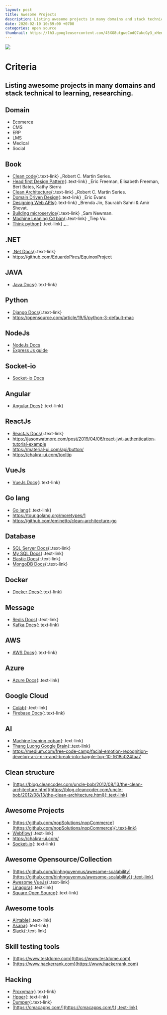```yaml
---
layout: post
title: Awesome Projects
description: Listing awesome projects in many domains and stack technical.
date: 2020-02-10 10:59:00 +0700
categories: open source
thumbnail: https://lh3.googleusercontent.com/45XG8utgweCodQ7akcGy3_xHenwKINi5XB-Omon1017OBR57x7T6WyN7YGUV9IcKvCoxnru4z80w5vflKLhS9BJutINXmEqOKOhpOKFCcFWzBdJMHwFsePtQO7Dt0H5JleRdfy429Y7i6EmMIO92NCDqSY-33mIJ2FYRv0a53N8DKGxDZVL7ja7TEqkHHaUcSLchGDq40AS-Dyq8rXBcqMJ4PiXcbD0vgT0OKBQdfAIVYJJr76f82HYfX_mh7lek-EWe7xpw6Iv7bTXMK2PD0CCCu_t5u_FJKr6K3ycYjLeM8FT9LbIJ-6A6brr4_3hKCVCRp8z_y20ZyxAQ-D_1pi2rXw-9a7x4ulWbYXzFYsDKpEVxuhQ0bC8XzaG4c5zlMdUAmdjkHxJXTdqF50mSbj6dbeZ3Az-U7EHfeaTOiUDOs-1ZmQKMPB5mr336v1YOrYLxrN8HKmTcWUjf8kUZWS_UcExcoAC9ZuhNKGAjY_2FyAeYFlrPK-ErczRXp7Cb3OZImfsJy71iYc-_72rx5BBcTyR3pMUFwBl5Xc9OEStvHHfnqtdMUxZNvK8NWhY7XOJQBh_t4nnfwo1kxxPSSnNlrQnXiXyoPQOA5qPgvI1Ghdcs6xOGnpORDM6UD-XyFnFVTmpqYXISyoPNIOSPskTIVLqvi1tcT6SvEWuoqWVVV4RVLFZ5epIq_rCmNw39R4ALImgsI6LYH8W1Y25CK7nDTtjphEeb6TAgg0ntdw641y9a=w1024-h576-no
---
```

![](https://lh3.googleusercontent.com/45XG8utgweCodQ7akcGy3_xHenwKINi5XB-Omon1017OBR57x7T6WyN7YGUV9IcKvCoxnru4z80w5vflKLhS9BJutINXmEqOKOhpOKFCcFWzBdJMHwFsePtQO7Dt0H5JleRdfy429Y7i6EmMIO92NCDqSY-33mIJ2FYRv0a53N8DKGxDZVL7ja7TEqkHHaUcSLchGDq40AS-Dyq8rXBcqMJ4PiXcbD0vgT0OKBQdfAIVYJJr76f82HYfX_mh7lek-EWe7xpw6Iv7bTXMK2PD0CCCu_t5u_FJKr6K3ycYjLeM8FT9LbIJ-6A6brr4_3hKCVCRp8z_y20ZyxAQ-D_1pi2rXw-9a7x4ulWbYXzFYsDKpEVxuhQ0bC8XzaG4c5zlMdUAmdjkHxJXTdqF50mSbj6dbeZ3Az-U7EHfeaTOiUDOs-1ZmQKMPB5mr336v1YOrYLxrN8HKmTcWUjf8kUZWS_UcExcoAC9ZuhNKGAjY_2FyAeYFlrPK-ErczRXp7Cb3OZImfsJy71iYc-_72rx5BBcTyR3pMUFwBl5Xc9OEStvHHfnqtdMUxZNvK8NWhY7XOJQBh_t4nnfwo1kxxPSSnNlrQnXiXyoPQOA5qPgvI1Ghdcs6xOGnpORDM6UD-XyFnFVTmpqYXISyoPNIOSPskTIVLqvi1tcT6SvEWuoqWVVV4RVLFZ5epIq_rCmNw39R4ALImgsI6LYH8W1Y25CK7nDTtjphEeb6TAgg0ntdw641y9a=w1024-h576-no)

# Criteria
Listing awesome projects in many domains and stack technical to learning, researching.
---

## Domain
- Ecomerce
- CMS
- ERP
- LMS
- Medical
- Social

## Book
- [Clean code](https://drive.google.com/file/d/1qmL_nOjimgX-yXNG-C_7pOsepQjcCNM2/view?usp=sharing){:.text-link} _Robert C. Martin Series.
- [Head first Design Pattern](https://drive.google.com/file/d/11yMNIgXWuAjrB2zjZxZ3-bQOjdG88mgp/view?usp=sharing){:.text-link} _Eric Freeman, Elisabeth Freeman, Bert Bates, Kathy Sierra
- [Clean Architecture](https://drive.google.com/file/d/1Aa5cSAu17PewMdr9jVhEJmWdkivdTPlB/view?usp=sharing){:.text-link} _Robert C. Martin Series.
- [Domain Driven Design](https://drive.google.com/file/d/1aGqTRfGDbKAKPgxaZozpeR0QaPSdU2N4/view?usp=sharing){:.text-link} _Eric Evans
- [Designing Web APIs](https://drive.google.com/file/d/142lqveMGzB1UTgFefXHMlzqhU9K_kHNt/view?usp=sharing){:.text-link} _Brenda Jin, Saurabh Sahni & Amir Shevat.
- [Building microservice](https://drive.google.com/file/d/1G1CcNHnnOQMjO4SKNA2QDTjuiWlDxHSD/view?usp=sharing){:.text-link} _Sam Newman.
- [Machine Leaning Cơ bản](){:.text-link} _Tiep Vu.
- [Think python](https://drive.google.com/file/d/1XT8B9SOQAOfyzeVpSjlyr1JswpIda12H/view?usp=sharing){:.text-link} _...

## .NET
- [.Net Docs](https://docs.microsoft.com/en-us/dotnet/){:.text-link}
- https://github.com/EduardoPires/EquinoxProject

## JAVA
- [Java Docs](https://docs.oracle.com/javase/tutorial/){:.text-link}

## Python
- [Django Docs](https://docs.djangoproject.com/en/3.0/){:.text-link}
- https://opensource.com/article/19/5/python-3-default-mac

## NodeJs
- [NodeJs Docs](https://nodejs.org/api/)
- [Express Js guide](https://expressjs.com/en/guide/routing.html)

## Socket-io
- [Socket-io Docs](https://socket.io/docs/)

## Angular
- [Angular Docs](https://angular.io/docs){:.text-link}

## ReactJs
- [ReactJs Docs](https://reactjs.org/docs/getting-started.html){:.text-link}
- https://jasonwatmore.com/post/2019/04/06/react-jwt-authentication-tutorial-example
- https://material-ui.com/api/button/
- https://chakra-ui.com/tooltip

## VueJs
- [VueJs Docs](https://vuejs.org/v2/guide/){:.text-link}

## Go lang
- [Go lang](https://tour.golang.org/moretypes/1){:.text-link}
- https://tour.golang.org/moretypes/1
- https://github.com/eminetto/clean-architecture-go

## Database
- [SQL Server Docs](https://docs.microsoft.com/en-us/sql/sql-server/?view=sql-server-ver15){:.text-link}
- [My SQL Docs](https://dev.mysql.com/doc/){:.text-link}
- [Elastic Docs](https://www.elastic.co/guide/index.html){:.text-link}
- [MongoDB Docs](https://docs.mongodb.com/){:.text-link}

## Docker
- [Docker Docs](https://docs.docker.com/){:.text-link}

## Message
- [Redis Docs](https://redis.io/documentation){:.text-link}
- [Kafka Docs](https://kafka.apache.org/documentation/){:.text-link}

## AWS
- [AWS Docs](https://docs.aws.amazon.com/){:.text-link}

## Azure
- [Azure Docs](https://docs.microsoft.com/en-us/azure/){:.text-link}

## Google Cloud
- [Colab](https://cloud.google.com/automl-tables/docs/notebooks?hl=vi){:.text-link}
- [Firebase Docs](https://firebase.google.com/docs){:.text-link}

## AI
- [Machine leaning coban](https://machinelearningcoban.com/){:.text-link}
- [Thang Luong Google Brain](https://research.google/people/105176/){:.text-link}
- https://medium.com/free-code-camp/facial-emotion-recognition-develop-a-c-n-n-and-break-into-kaggle-top-10-f618c024faa7

## Clean structure
- [https://blog.cleancoder.com/uncle-bob/2012/08/13/the-clean-architecture.html](https://blog.cleancoder.com/uncle-bob/2012/08/13/the-clean-architecture.html){:.text-link}

## Awesome Projects
- [https://github.com/nopSolutions/nopCommerce](https://github.com/nopSolutions/nopCommerce){:.text-link}
- [Webflow](https://webflow.com/){:.text-link}
- https://chakra-ui.com/
- [Socket-io](https://github.com/socketio/socket.io){:.text-link}

## Awesome Opensource/Collection
- [https://github.com/binhnguyennus/awesome-scalability](https://github.com/binhnguyennus/awesome-scalability){:.text-link}
- [Awesome VueJs](https://github.com/vuejs/awesome-vue){:.text-link}
- [Linagora](https://github.com/linagora){:.text-link}
- [Square Open Source](https://square.github.io/){:.text-link}

## Awesome tools
- [Airtable](https://airtable.com/){:.text-link}
- [Asana](https://asana.com/){:.text-link}
- [Slack](https://slack.com/){:.text-link}

## Skill testing tools
- [https://www.testdome.com](https://www.testdome.com)
- [https://www.hackerrank.com](https://www.hackerrank.com)

## Hacking
- [Proxyman](https://proxyman.io/){:.text-link}
- [Hpper](https://www.hopperapp.com/download.html){:.text-link}
- [Dumper](https://bananafishsoftware.com/products/dumper){:.text-link}
- [https://cmacapps.com/](https://cmacapps.com/){:.text-link}


